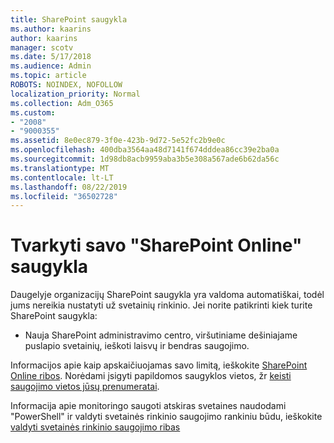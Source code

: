 ```yaml
---
title: SharePoint saugykla
ms.author: kaarins
author: kaarins
manager: scotv
ms.date: 5/17/2018
ms.audience: Admin
ms.topic: article
ROBOTS: NOINDEX, NOFOLLOW
localization_priority: Normal
ms.collection: Adm_O365
ms.custom:
- "2008"
- "9000355"
ms.assetid: 8e0ec879-3f0e-423b-9d72-5e52fc2b9e0c
ms.openlocfilehash: 400dba3564aa48d7141f674dddea86cc39e2ba0a
ms.sourcegitcommit: 1d98db8acb9959aba3b5e308a567ade6b62da56c
ms.translationtype: MT
ms.contentlocale: lt-LT
ms.lasthandoff: 08/22/2019
ms.locfileid: "36502728"
---
```

# <a name="manage-your-sharepoint-online-storage"></a>Tvarkyti savo "SharePoint Online" saugykla

Daugelyje organizacijų SharePoint saugykla yra valdoma automatiškai, todėl jums nereikia nustatyti už svetainių rinkinio. Jei norite patikrinti kiek turite SharePoint saugykla:
  
- Nauja SharePoint administravimo centro, viršutiniame dešiniajame puslapio svetainių, ieškoti laisvų ir bendras saugojimo.

Informacijos apie kaip apskaičiuojamas savo limitą, ieškokite [SharePoint Online ribos](https://go.microsoft.com/fwlink/p/?LinkID=856113). Norėdami įsigyti papildomos saugyklos vietos, žr [keisti saugojimo vietos jūsų prenumeratai](https://go.microsoft.com/fwlink/?linkid=866428).
  
Informacija apie monitoringo saugoti atskiras svetaines naudodami "PowerShell" ir valdyti svetainės rinkinio saugojimo rankiniu būdu, ieškokite [valdyti svetainės rinkinio saugojimo ribas](https://go.microsoft.com/fwlink/?linkid=867833)
  